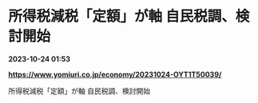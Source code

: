 # 所得税減税「定額」が軸 自民税調、検討開始

**2023-10-24 01:53**

**https://www.yomiuri.co.jp/economy/20231024-OYT1T50039/**

所得税減税「定額」が軸 自民税調、検討開始